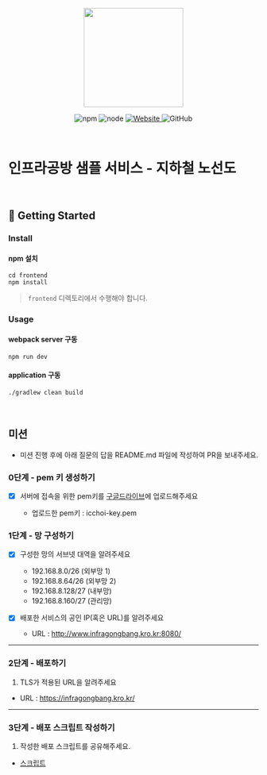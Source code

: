 <p align="center">
    <img width="200px;" src="https://raw.githubusercontent.com/woowacourse/atdd-subway-admin-frontend/master/images/main_logo.png"/>
</p>
<p align="center">
  <img alt="npm" src="https://img.shields.io/badge/npm-%3E%3D%205.5.0-blue">
  <img alt="node" src="https://img.shields.io/badge/node-%3E%3D%209.3.0-blue">
  <a href="https://edu.nextstep.camp/c/R89PYi5H" alt="nextstep atdd">
    <img alt="Website" src="https://img.shields.io/website?url=https%3A%2F%2Fedu.nextstep.camp%2Fc%2FR89PYi5H">
  </a>
  <img alt="GitHub" src="https://img.shields.io/github/license/next-step/atdd-subway-service">
</p>

<br>

# 인프라공방 샘플 서비스 - 지하철 노선도

<br>

## 🚀 Getting Started

### Install
#### npm 설치
```
cd frontend
npm install
```
> `frontend` 디렉토리에서 수행해야 합니다.

### Usage
#### webpack server 구동
```
npm run dev
```
#### application 구동
```
./gradlew clean build
```
<br>

## 미션

* 미션 진행 후에 아래 질문의 답을 README.md 파일에 작성하여 PR을 보내주세요.

### 0단계 - pem 키 생성하기

- [X] 서버에 접속을 위한 pem키를 [구글드라이브](https://drive.google.com/drive/folders/1dZiCUwNeH1LMglp8dyTqqsL1b2yBnzd1?usp=sharing)에 업로드해주세요

    - 업로드한 pem키 : icchoi-key.pem

### 1단계 - 망 구성하기
- [X] 구성한 망의 서브넷 대역을 알려주세요
    - 192.168.8.0/26   (외부망 1)
    - 192.168.8.64/26  (외부망 2) 
    - 192.168.8.128/27 (내부망)
    - 192.168.8.160/27 (관리망)

- [X] 배포한 서비스의 공인 IP(혹은 URL)를 알려주세요
    - URL : http://www.infragongbang.kro.kr:8080/



---

### 2단계 - 배포하기
1. TLS가 적용된 URL을 알려주세요

- URL : https://infragongbang.kro.kr/

---

### 3단계 - 배포 스크립트 작성하기

1. 작성한 배포 스크립트를 공유해주세요.

- [스크립트](./deploy.sh)


